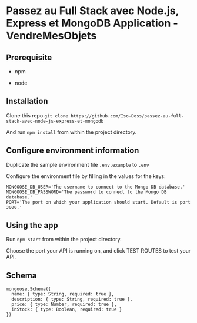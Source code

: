 # Passez au Full Stack avec Node.js, Express et MongoDB Application - VendreMesObjets #

## Prerequisite ##

* npm

* node

## Installation ##

Clone this repo `git clone https://github.com/Iso-Doss/passez-au-full-stack-avec-node-js-express-et-mongodb`

[//]: # (Open the folder `cd passez-au-full-stack-avec-node-js-express-et-mongodb`)

And run `npm install` from within the project directory.

## Configure environment information ##

Duplicate the sample environment file `.env.example` to `.env`

Configure the environment file by filling in the values for the keys:

```
MONGOOSE_DB_USER='The username to connect to the Mongo DB database.'
MONGOOSE_DB_PASSWORD='The password to connect to the Mongo DB database.'
PORT='The port on which your application should start. Default is port 3000.'
```

## Using the app ##

Run `npm start` from within the project directory.

Choose the port your API is running on, and click TEST ROUTES to test your API.

## Schema ##

```
mongoose.Schema({
  name: { type: String, required: true },
  description: { type: String, required: true },
  price: { type: Number, required: true },
  inStock: { type: Boolean, required: true }
})
```
